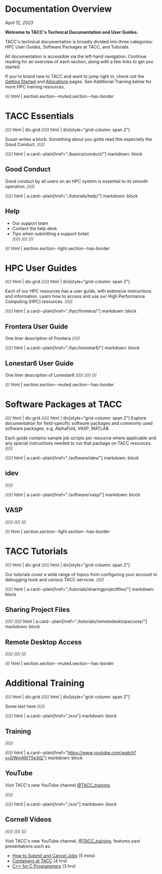 <style>
.grid {
  display: grid;
  gap: var(--global-space--grid-gap);
  grid-template-columns: 1fr 1fr;
}
</style>

# Documentation Overview
*April 12, 2023*

**Welcome to TACC's Technical Documentation and User Guides.**

TACC's technical documentation is broadly divided into three categories: HPC User Guides, Software Packages at TACC, and Tutorials. 

All documentation is accessible via the left-hand navigation. Continue reading for an overview of each section, along with a few links to get you started.

If you're brand new to TACC and want to jump right in, check out the [Getting Started]() and [Allocations]() pages.  See Additional Training below for more  HPC training resources. 


/// html | section.section--muted.section--has-border

# TACC Essentials

//// html | div.grid
///// html | div[style="grid-column: span 2"]

Susan writes a blurb. Something about you gotta read this especially the Good Conduct.
/////

///// html | a.card--plain[href="./basics/conduct/"]
     markdown: block

## Good Conduct

Good conduct by all users on an HPC system is essential to its smooth operation.
/////

///// html | a.card--plain[href="./tutorials/help/"]
     markdown: block

## Help

* Our support team
* Contact the help desk
* Tips when submitting a support ticket  
/////
////
///


/// html | section.section--light.section--has-border

# HPC User Guides

//// html | div.grid
///// html | div[style="grid-column: span 2"]

Each of our HPC resources has a user guide, with extensive instructions and information.  Learn how to access and use our High Performance Computing (HPC) resources.
/////

///// html | a.card--plain[href="./hpc/frontera/"]
     markdown: block

## Frontera User Guide

One liner description of Frontera
/////

///// html | a.card--plain[href="./hpc/lonestar6/"]
     markdown: block

## Lonestar6 User Guide

One liner description of Lonestar6
/////
////
///

/// html | section.section--muted.section--has-border

# Software Packages at TACC

//// html | div.grid
///// html | div[style="grid-column: span 2"]
Explore documentation for field-specific software packages and commonly used software packages, e.g, AlphaFold, VASP, MATLAB.  

Each guide contains sample job scripts per resource where applicable and any special instructions needed to run that package on TACC resources.
/////

///// html | a.card--plain[href="./software/idev/"]
     markdown: block

## idev

/////

///// html | a.card--plain[href="./software/vasp/"]
     markdown: block

## VASP

/////
////
///

/// html | section.section--light.section--has-border

# TACC Tutorials

//// html | div.grid
///// html | div[style="grid-column: span 2"]

Our tutorials cover a wide range of topics from configuring your account to debugging tools and various TACC services.
/////

///// html | a.card--plain[href="./tutorials/sharingprojectfiles/"]
     markdown: block

## Sharing Project Files

/////
///// html | a.card--plain[href="./tutorials/remotedesktopaccess/"]
     markdown: block

## Remote Desktop Access

/////
////
///

/// html | section.section--muted.section--has-border

# Additional Training

//// html | div.grid
///// html | div[style="grid-column: span 2"]

Some text here
/////


///// html | a.card--plain[href="./xxx"]
     markdown: block

## Training

/////

///// html | a.card--plain[href="https://www.youtube.com/watch?v=DWmAWT5e3iQ"]
     markdown: block
## YouTube

Visit TACC's new YouTube channel <a href="https://www.youtube.com/@TACC_training/videos">@TACC_training</a>.

/////

///// html | a.card--plain[href="./xxx"]
     markdown: block

## Cornell Videos

/////
////
///
 
Visit TACC's new YouTube channel, [@TACC_training](https://www.youtube.com/@TACC_training/videos), features past presentations such as:

* [How to Submit and Cancel Jobs](https://www.youtube.com/watch?v=sQhxNT4eg8I) (5 mins)
* [Containers at TACC](https://www.youtube.com/watch?v=Z9d1Wv9zDT0) (4 hrs) 
* [C++ for C Programmers](https://www.youtube.com/watch?v=DWmAWT5e3iQ) (3 hrs)


<!--
For additional HPC training, check out the following resources and contacts:

* transfer any files
* manage and monitor your allocation
* establish DN's
* training resources
* software search
* allocation managers


* Our Training Links
* CI
* Cornell
* YouTube

- TACC Tutorials - A set of hands on classes with specific focus.
- TACC Institute Series - Multi-day courses meant to enhance users knowledge of broad HPC topics.
- Some External Resource - E.g. Cornell workshop.
-->
